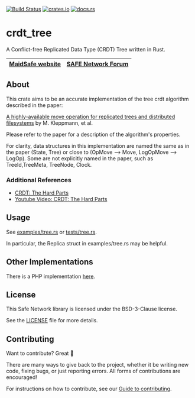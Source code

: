 [![Build Status](https://travis-ci.org/tree_crdt/tree_crdt.svg?branch=master)](https://travis-ci.org/tree_crdt/crdt_tree) 
[![crates.io](http://meritbadge.herokuapp.com/crdt_tree)](https://crates.io/crates/crdt_tree)
[![docs.rs](https://docs.rs/crdt_tree/badge.svg)](https://docs.rs/crdt_tree)

# crdt_tree

A Conflict-free Replicated Data Type (CRDT) Tree written in Rust.

| [MaidSafe website](http://maidsafe.net) | [SAFE Network Forum](https://safenetforum.org/) |
|:-------:|:-------:|

## About

This crate aims to be an accurate implementation of the tree crdt algorithm described in the paper: 

[A highly-available move operation for replicated trees and distributed filesystems](https://martin.kleppmann.com/papers/move-op.pdf) by M. Kleppmann, et al.

Please refer to the paper for a description of the algorithm's properties.

For clarity, data structures in this implementation are named the same as in the paper (State, Tree) or close to (OpMove --> Move, LogOpMove --> LogOp). Some are not explicitly named in the paper, such as TreeId,TreeMeta, TreeNode, Clock.

### Additional References

- [CRDT: The Hard Parts](https://martin.kleppmann.com/2020/07/06/crdt-hard-parts-hydra.html)
- [Youtube Video: CRDT: The Hard Parts](https://youtu.be/x7drE24geUw)

## Usage

See [examples/tree.rs](examples/tree.rs) or [tests/tree.rs](tests/tree.rs).

In particular, the Replica struct in examples/tree.rs may be helpful.

## Other Implementations

There is a PHP implementation [here](https://github.com/dan-da/crdt-php).

## License

This Safe Network library is licensed under the BSD-3-Clause license.

See the [LICENSE](LICENSE) file for more details.

## Contributing

Want to contribute? Great :tada:

There are many ways to give back to the project, whether it be writing new code, fixing bugs, or just reporting errors. All forms of contributions are encouraged!

For instructions on how to contribute, see our [Guide to contributing](https://github.com/maidsafe/QA/blob/master/CONTRIBUTING.md).
